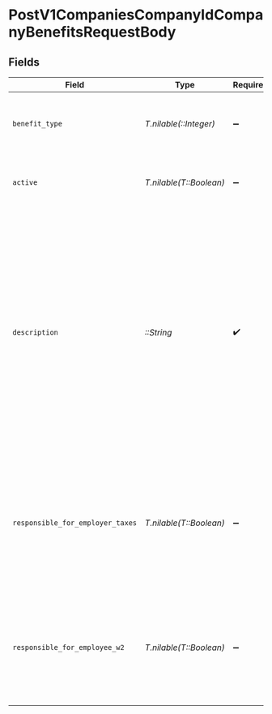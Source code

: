 # PostV1CompaniesCompanyIdCompanyBenefitsRequestBody


## Fields

| Field                                                                                                                                                                                                                                         | Type                                                                                                                                                                                                                                          | Required                                                                                                                                                                                                                                      | Description                                                                                                                                                                                                                                   |
| --------------------------------------------------------------------------------------------------------------------------------------------------------------------------------------------------------------------------------------------- | --------------------------------------------------------------------------------------------------------------------------------------------------------------------------------------------------------------------------------------------- | --------------------------------------------------------------------------------------------------------------------------------------------------------------------------------------------------------------------------------------------- | --------------------------------------------------------------------------------------------------------------------------------------------------------------------------------------------------------------------------------------------- |
| `benefit_type`                                                                                                                                                                                                                                | *T.nilable(::Integer)*                                                                                                                                                                                                                        | :heavy_minus_sign:                                                                                                                                                                                                                            | The ID of the benefit to which the company benefit belongs.                                                                                                                                                                                   |
| `active`                                                                                                                                                                                                                                      | *T.nilable(T::Boolean)*                                                                                                                                                                                                                       | :heavy_minus_sign:                                                                                                                                                                                                                            | Whether this benefit is active for employee participation.                                                                                                                                                                                    |
| `description`                                                                                                                                                                                                                                 | *::String*                                                                                                                                                                                                                                    | :heavy_check_mark:                                                                                                                                                                                                                            | The description of the company benefit. For example, a company may offer multiple benefits with an ID of 1 (for Medical Insurance). The description would show something more specific like “Kaiser Permanente” or “Blue Cross/ Blue Shield”. |
| `responsible_for_employer_taxes`                                                                                                                                                                                                              | *T.nilable(T::Boolean)*                                                                                                                                                                                                                       | :heavy_minus_sign:                                                                                                                                                                                                                            | Whether the employer is subject to pay employer taxes when an employee is on leave. Only applicable to third party sick pay benefits.                                                                                                         |
| `responsible_for_employee_w2`                                                                                                                                                                                                                 | *T.nilable(T::Boolean)*                                                                                                                                                                                                                       | :heavy_minus_sign:                                                                                                                                                                                                                            | Whether the employer is subject to file W-2 forms for an employee on leave. Only applicable to third party sick pay benefits.                                                                                                                 |